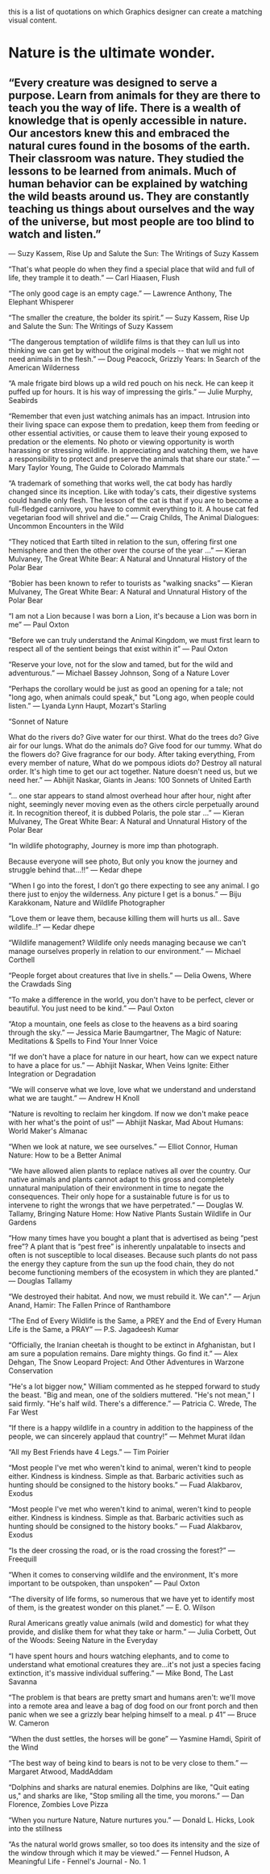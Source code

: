 this is a list of quotations on which Graphics designer can create a matching visual content. 


# Nature is the ultimate wonder. 

## “Every creature was designed to serve a purpose. Learn from animals for they are there to teach you the way of life. There is a wealth of knowledge that is openly accessible in nature. Our ancestors knew this and embraced the natural cures found in the bosoms of the earth. Their classroom was nature. They studied the lessons to be learned from animals. Much of human behavior can be explained by watching the wild beasts around us. They are constantly teaching us things about ourselves and the way of the universe, but most people are too blind to watch and listen.”
― Suzy Kassem, Rise Up and Salute the Sun: The Writings of Suzy Kassem 

“That's what people do when they find a special place that wild and full of life, they trample it to death.”
― Carl Hiaasen, Flush 

“The only good cage is an empty cage.”
― Lawrence Anthony, The Elephant Whisperer 

“The smaller the creature, the bolder its spirit.”
― Suzy Kassem, Rise Up and Salute the Sun: The Writings of Suzy Kassem 


“The dangerous temptation of wildlife films is that they can lull us into thinking we can get by without the original models -- that we might not need animals in the flesh.”
― Doug Peacock, Grizzly Years: In Search of the American Wilderness 

“A male frigate bird blows up a wild red pouch on his neck. He can keep it puffed up for hours. It is his way of impressing the girls.”
― Julie Murphy, Seabirds 

“Remember that even just watching animals has an impact. Intrusion into their living space can expose them to predation, keep them from feeding or other essential activities, or cause them to leave their young exposed to predation or the elements. No photo or viewing opportunity is worth harassing or stressing wildlife. In appreciating and watching them, we have a responsibility to protect and preserve the animals that share our state.”
― Mary Taylor Young, The Guide to Colorado Mammals 

“A trademark of something that works well, the cat body has hardly changed since its inception. Like with today's cats, their digestive systems could handle only flesh. The lesson of the cat is that if you are to become a full-fledged carnivore, you have to commit everything to it. A house cat fed vegetarian food will shrivel and die.”
― Craig Childs, The Animal Dialogues: Uncommon Encounters in the Wild 


“They noticed that Earth tilted in relation to the sun, offering first one hemisphere and then the other over the course of the year ...”
― Kieran Mulvaney, The Great White Bear: A Natural and Unnatural History of the Polar Bear 

“Bobier has been known to refer to tourists as "walking snacks”
― Kieran Mulvaney, The Great White Bear: A Natural and Unnatural History of the Polar Bear 

“I am not a Lion because I was born a Lion, it's because a Lion was born in me”
― Paul Oxton 

“Before we can truly understand the Animal Kingdom, we must first learn to respect all of the sentient beings that exist within it”
― Paul Oxton 

“Reserve your love, not for the slow and tamed, but for the wild and adventurous.”
― Michael Bassey Johnson, Song of a Nature Lover 

“Perhaps the corollary would be just as good an opening for a tale; not "long ago, when animals could speak," but "Long ago, when people could listen.”
― Lyanda Lynn Haupt, Mozart's Starling 

“Sonnet of Nature

What do the rivers do?
Give water for our thirst.
What do the trees do?
Give air for our lungs.
What do the animals do?
Give food for our tummy.
What do the flowers do?
Give fragrance for our body.
After taking everything,
From every member of nature,
What do we pompous idiots do?
Destroy all natural order.
It's high time to get our act together.
Nature doesn't need us, but we need her.”
― Abhijit Naskar, Giants in Jeans: 100 Sonnets of United Earth 

“... one star appears to stand almost overhead hour after hour, night after night, seemingly never moving even as the others circle perpetually around it.
In recognition thereof, it is dubbed Polaris, the pole star ...”
― Kieran Mulvaney, The Great White Bear: A Natural and Unnatural History of the Polar Bear 

“In wildlife photography,
Journey is more imp than photograph.

Because everyone will see photo,
But only you know the journey and struggle behind that...!!”
― Kedar dhepe 

“When I go into the forest, I don’t go there expecting to see any animal. I go there just to enjoy the wilderness. Any picture I get is a bonus.”
― Biju Karakkonam, Nature and Wildlife Photographer 

“Love them or leave them, because killing them will hurts us all..
Save wildlife..!”
― Kedar dhepe 

“Wildlife management? Wildlife only needs managing because we can't manage ourselves properly in relation to our environment.”
― Michael Corthell 

“People forget about creatures that live in shells.”
― Delia Owens, Where the Crawdads Sing 

“To make a difference in the world, you don't have to be perfect, clever or beautiful. You just need to be kind.”
― Paul Oxton 

“Atop a mountain, one feels as close to the heavens as a bird soaring through the sky.”
― Jessica Marie Baumgartner, The Magic of Nature: Meditations & Spells to Find Your Inner Voice 

“If we don't have a place for nature in our heart, how can we expect nature to have a place for us.”
― Abhijit Naskar, When Veins Ignite: Either Integration or Degradation 

“We will conserve what we love, love what we understand and understand what we are taught.”
― Andrew H Knoll 

“Nature is revolting to reclaim her kingdom. If now we don't make peace with her what's the point of us!”
― Abhijit Naskar, Mad About Humans: World Maker's Almanac 

“When we look at nature, we see ourselves.”
― Elliot Connor, Human Nature: How to be a Better Animal 

“We have allowed alien plants to replace natives all over the country. Our native animals and plants cannot adapt to this gross and completely unnatural manipulation of their environment in time to negate the consequences. Their only hope for a sustainable future is for us to intervene to right the wrongs that we have perpetrated.”
― Douglas W. Tallamy, Bringing Nature Home: How Native Plants Sustain Wildlife in Our Gardens 

“How many times have you bought a plant that is advertised as being “pest free”? A plant that is “pest free” is inherently unpalatable to insects and often is not susceptible to local diseases. Because such plants do not pass the energy they capture from the sun up the food chain, they do not become functioning members of the ecosystem in which they are planted.”
― Douglas Tallamy 

“We destroyed their habitat. And now, we must rebuild it. We can".”
― Arjun Anand, Hamir: The Fallen Prince of Ranthambore 

“The End of Every Wildlife is the Same, a PREY and the End of Every Human Life is the Same, a PRAY”
― P.S. Jagadeesh Kumar 

“Officially, the Iranian cheetah is thought to be extinct in Afghanistan, but I am sure a population remains. Dare mighty things. Go find it.”
― Alex Dehgan, The Snow Leopard Project: And Other Adventures in Warzone Conservation 


“He's a lot bigger now," William commented as he stepped forward to study the beast.
"Big and mean, one of the soldiers muttered.
"He's not mean," I said firmly. "He's half wild. There's a difference.”
― Patricia C. Wrede, The Far West 

“If there is a happy wildlife in a country in addition to the happiness of the people, we can sincerely applaud that country!”
― Mehmet Murat ildan 

“All my Best Friends have 4 Legs.”
― Tim Poirier 

“Most people I've met who weren't kind to animal, weren't kind to people either. Kindness is kindness. Simple as that. Barbaric activities such as hunting should be consigned to the history books.”
― Fuad Alakbarov, Exodus 

“Most people I've met who weren't kind to animal, weren't kind to people either. Kindness is kindness. Simple as that. Barbaric activities such as hunting should be consigned to the history books.”
― Fuad Alakbarov, Exodus 

“Is the deer crossing the road, or is the road crossing the forest?”
― Freequill 

“When it comes to conserving wildlife and the environment, It's more important to be outspoken, than unspoken”
― Paul Oxton 

“The diversity of life forms, so numerous that we have yet to identify most of them, is the greatest wonder on this planet.”
― E. O. Wilson 

Rural Americans greatly value animals (wild and domestic) for what they provide, and dislike them for what they take or harm.”
― Julia Corbett, Out of the Woods: Seeing Nature in the Everyday 

“I have spent hours and hours watching elephants, and to come to understand what emotional creatures they are...it's not just a species facing extinction, it's massive individual suffering.”
― Mike Bond, The Last Savanna 

“The problem is that bears are pretty smart and humans aren't: we'll move into a remote area and leave a bag of dog food on our front porch and then panic when we see a grizzly bear helping himself to a meal. p 41”
― Bruce W. Cameron 

“When the dust settles, the horses will be gone”
― Yasmine Hamdi, Spirit of the Wind 

“The best way of being kind to bears is not to be very close to them.”
― Margaret Atwood, MaddAddam 

“Dolphins and sharks are natural enemies. Dolphins are like, "Quit eating us," and sharks are like, "Stop smiling all the time, you morons.”
― Dan Florence, Zombies Love Pizza 

“When you nurture Nature, Nature nurtures you.”
― Donald L. Hicks, Look into the stillness 

“As the natural world grows smaller, so too does its intensity and the size of the window through which it may be viewed.”
― Fennel Hudson, A Meaningful Life - Fennel's Journal - No. 1 


